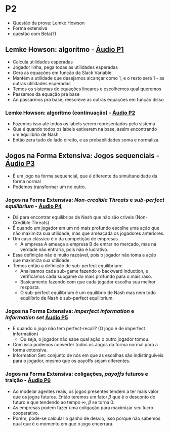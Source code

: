 # P2

- Questão da prova: Lemke Howson
- Forma extensiva
- questão com Beta(?)

## Lemke Howson: algoritmo - [Áudio P1][P1]

- Calcula utilidades esperadas
- Jogador linha, pega todas as utilidades esperadas
- Gera as equações em função da Slack Variable
- Mantém a utilidade que desejamos alcançar como 1, e o resto será 1 - as outras utilidades esperadas
- Temos os sistemas de equações lineares e escolhemos qual queremos
- Passamos da equação pra base
- Ao passarmos pra base, reescreve as outras equações em função disso

### Lemke Howson: algoritmo (continuação) - [Áudio P2][P2]

- Fazemos isso até todos os labels serem representados pelo sistema
- Que é quando todos os labels estiverem na base, assim encontrando um equilíbrio de Nash
- Então zera tudo do lado direito, e as probabilidades soma e normaliza.

## Jogos na Forma Extensiva: Jogos sequenciais - [Áudio P3][P3]

- É um jogo na forma sequencial, que é diferente da simultaneidade da forma normal
- Podemos transformar um no outro.

### Jogos na Forma Extensiva: _Non-credible Threats_ e _sub-perfect equilibrium_ - [Áudio P4][P4]

- Dá para encontrar equilíbrios de Nash que não são críveis (Non-Credible Threats)
- É quando um jogador em um nó mais profundo escolhe uma ação que não maximiza sua utilidade, mas que ameaçada os jogadores anteriores.
- Um caso clássico é o da competição de empresas.
  - A empresa A ameaça a empresa B de entrar no mercado, mas na verdade não entraria, pois não é lucrativo.
- Essa definição não é muito razoável, pois o jogador não toma a ação que maximiza sua utilidade.
- Temos então a definição de sub-perfect equilibrium:
  - Analisamos cada sub-game fazendo o backward induction, e verificamos cada subgame do mais profundo para o mais raso.
  - Basicamente fazendo com que cada jogador escolha sua melhor resposta.
  - O sub-perfect equilibrium é um equilíbrio de Nash mas nem todo equilíbrio de Nash é sub-perfect equilibrium.

### Jogos na Forma Extensiva: _imperfect information_ e _information set_ [Áudio P5][P5]

- E quando o jogo não tem perfect-recall? (O jogo é de imperfect information)
  - Ou seja, o jogador não sabe qual ação o outro jogador tomou.
- Com isso podemos converter todos os Jogos da forma normal para a forma extensiva.
- Information Set: conjunto de nós em que as escolhas são indistinguíveis para o jogador, mesmo que os payoffs sejam diferentes.

### Jogos na Forma Extensiva: coligações, _payoffs_ futuros e traição - [Áudio P6][P6]

- Ao modelar agentes reais, os jogos presentes tendem a ter mais valor que os jogos futuros. Então teremos um fator $\beta$ que é o desconto do futuro e que tendendo ao tempo $\infty$, $\beta$ se torna 0.
- As empresas podem fazer uma coligação para maximizar seu lucro cooperativo.
- Porém, pode-se calcular o ganho de desvio, isso porque não sabemos qual que é o momento em que o jogo encerrará.

<!-- Links -->

[P1]: 20250630-Rangel-Lemke_Howson-P1-2min09s.opus
[P2]: 20250630-Rangel-Lemke_Howson-P2-0min34s.opus
[P3]: 20250630-Rangel-Lemke_Howson-P3-0min36s.opus
[P4]: 20250630-Rangel-Lemke_Howson-P4-2min11s.opus
[P5]: 20250630-Rangel-Lemke_Howson-P5-1min48s.opus
[P6]: 20250630-Rangel-Lemke_Howson-P6-2min31s.opus

